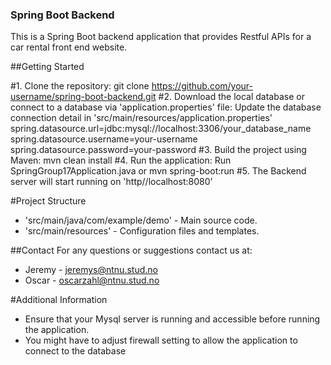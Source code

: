 ### Spring Boot Backend

This is a Spring Boot backend application that provides Restful APIs for a car rental front end website.

##Getting Started

#1. Clone the repository:
    git clone https://github.com/your-username/spring-boot-backend.git
#2. Download the local database or connect to a database via 'application.properties' file:
    Update the database connection detail in 'src/main/resources/application.properties'
    spring.datasource.url=jdbc:mysql://localhost:3306/your_database_name
    spring.datasource.username=your-username
    spring.datasource.password=your-password
#3. Build the project using Maven:
    mvn clean install
#4. Run the application: 
    Run SpringGroup17Application.java or mvn spring-boot:run
#5. The Backend server will start running on 'http//localhost:8080'

#Project Structure
- 'src/main/java/com/example/demo' - Main source code.
-  'src/main/resources' - Configuration files and templates.


##Contact 
For any questions or suggestions contact us at:
- Jeremy - jeremys@ntnu.stud.no
- Oscar - oscarzahl@ntnu.stud.no

#Additional Information
- Ensure that your Mysql server is running and accessible before running the application.
- You might have to adjust firewall setting to allow the application to connect to the database
